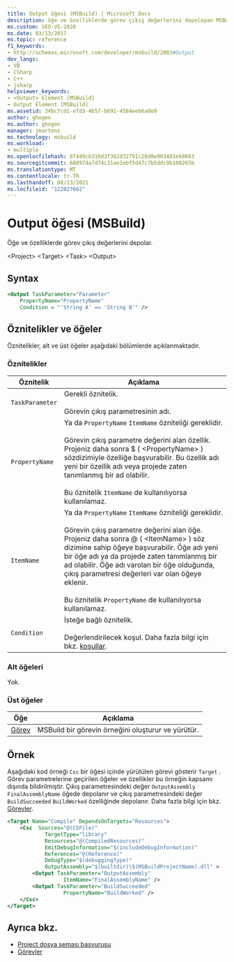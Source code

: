 ```yaml
---
title: Output öğesi (MSBuild) | Microsoft Docs
description: öğe ve özelliklerde görev çıkış değerlerini depolayan MSBuild çıktı öğesinin özniteliklerini, öğelerini ve bir örneğini görün.
ms.custom: SEO-VS-2020
ms.date: 03/13/2017
ms.topic: reference
f1_keywords:
- http://schemas.microsoft.com/developer/msbuild/2003#Output
dev_langs:
- VB
- CSharp
- C++
- jsharp
helpviewer_keywords:
- <Output> Element [MSBuild]
- Output Element [MSBuild]
ms.assetid: 34bc7cd1-efd3-4b57-b691-4584eeb6a0e9
author: ghogen
ms.author: ghogen
manager: jmartens
ms.technology: msbuild
ms.workload:
- multiple
ms.openlocfilehash: 07449cb310d3f362d32791c20d8e903481e68663
ms.sourcegitcommit: 68897da7d74c31ae1ebf5d47c7b5ddc9b108265b
ms.translationtype: MT
ms.contentlocale: tr-TR
ms.lasthandoff: 08/13/2021
ms.locfileid: "122027662"
---
```

# <a name="output-element-msbuild"></a>Output öğesi (MSBuild)

Öğe ve özelliklerde görev çıkış değerlerini depolar.

 \<Project> \<Target>
 \<Task>
 \<Output>

## <a name="syntax"></a>Syntax

```xml
<Output TaskParameter="Parameter"
    PropertyName="PropertyName"
    Condition = "'String A' == 'String B'" />
```

## <a name="attributes-and-elements"></a>Öznitelikler ve öğeler

 Öznitelikler, alt ve üst öğeler aşağıdaki bölümlerde açıklanmaktadır.

### <a name="attributes"></a>Öznitelikler

|Öznitelik|Açıklama|
|---------------|-----------------|
|`TaskParameter`|Gerekli öznitelik.<br /><br /> Görevin çıkış parametresinin adı.|
|`PropertyName`|Ya da `PropertyName` `ItemName` özniteliği gereklidir.<br /><br /> Görevin çıkış parametre değerini alan özellik. Projeniz daha sonra $ ( \<PropertyName> ) sözdizimiyle özelliğe başvurabilir. Bu özellik adı yeni bir özellik adı veya projede zaten tanımlanmış bir ad olabilir.<br /><br /> Bu öznitelik `ItemName` de kullanılıyorsa kullanılamaz.|
|`ItemName`|Ya da `PropertyName` `ItemName` özniteliği gereklidir.<br /><br /> Görevin çıkış parametre değerini alan öğe. Projeniz daha sonra @ ( \<ItemName> ) söz dizimine sahip öğeye başvurabilir. Öğe adı yeni bir öğe adı ya da projede zaten tanımlanmış bir ad olabilir. Öğe adı varolan bir öğe olduğunda, çıkış parametresi değerleri var olan öğeye eklenir. <br /><br /> Bu öznitelik `PropertyName` de kullanılıyorsa kullanılamaz.|
|`Condition`|İsteğe bağlı öznitelik.<br /><br /> Değerlendirilecek koşul. Daha fazla bilgi için bkz. [koşullar](../msbuild/msbuild-conditions.md).|

### <a name="child-elements"></a>Alt öğeleri

 Yok.

### <a name="parent-elements"></a>Üst öğeler

| Öğe | Açıklama |
| - | - |
| [Görev](../msbuild/task-element-msbuild.md) | MSBuild bir görevin örneğini oluşturur ve yürütür. |

## <a name="example"></a>Örnek

 Aşağıdaki kod örneği `Csc` bir öğesi içinde yürütülen görevi gösterir `Target` . Görev parametrelerine geçirilen öğeler ve özellikler bu örneğin kapsamı dışında bildirilmiştir. Çıkış parametresindeki değer `OutputAssembly` `FinalAssemblyName` öğede depolanır ve çıkış parametresindeki değer `BuildSucceeded` `BuildWorked` özelliğinde depolanır. Daha fazla bilgi için bkz. [Görevler](../msbuild/msbuild-tasks.md).

```xml
<Target Name="Compile" DependsOnTargets="Resources">
    <Csc  Sources="@(CSFile)"
            TargetType="library"
            Resources="@(CompiledResources)"
            EmitDebugInformation="$(includeDebugInformation)"
            References="@(Reference)"
            DebugType="$(debuggingType)"
            OutputAssembly="$(builtdir)\$(MSBuildProjectName).dll" >
        <Output TaskParameter="OutputAssembly"
                  ItemName="FinalAssemblyName" />
        <Output TaskParameter="BuildSucceeded"
                  PropertyName="BuildWorked" />
    </Csc>
</Target>
```

## <a name="see-also"></a>Ayrıca bkz.

- [Project dosya şeması başvurusu](../msbuild/msbuild-project-file-schema-reference.md)
- [Görevler](../msbuild/msbuild-tasks.md)
